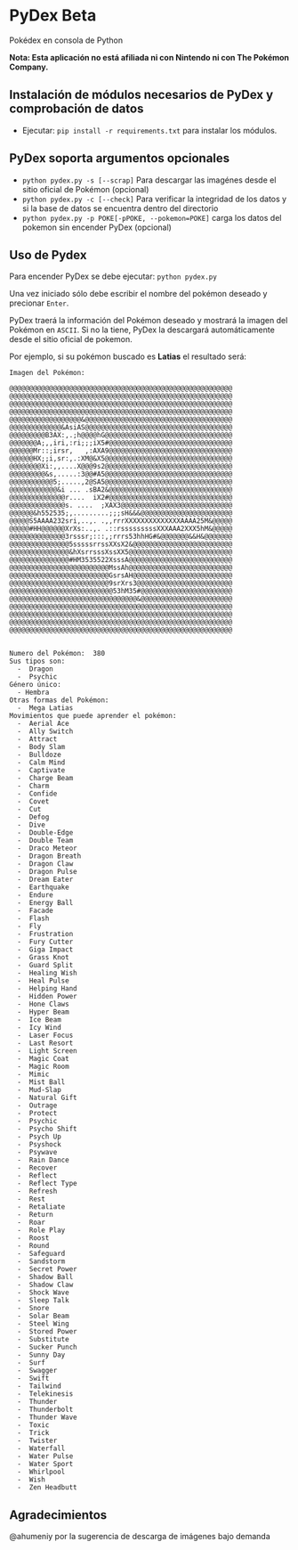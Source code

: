# PyDex Beta
Pokédex en consola de Python

**Nota: Esta aplicación no está afiliada ni con Nintendo ni con The Pokémon Company.**

## Instalación de módulos necesarios de PyDex y comprobación de datos

* Ejecutar: `pip install -r requirements.txt` para instalar los módulos.

## PyDex soporta argumentos opcionales

* `python pydex.py -s [--scrap]` Para descargar las imagénes desde el sitio oficial de Pokémon (opcional)
* `python pydex.py -c [--check]` Para verificar la integridad de los datos y si la base de datos se encuentra dentro del directorio
* `python pydex.py -p POKE[-pPOKE, --pokemon=POKE]` carga los datos del pokemon sin encender PyDex (opcional)

## Uso de Pydex
Para encender PyDex se debe ejecutar: `python pydex.py`

Una vez iniciado sólo debe escribir el nombre del pokémon deseado y precionar `Enter`.

PyDex traerá la información del Pokémon deseado y mostrará la imagen del Pokémon en `ASCII`. Si no la tiene, PyDex la descargará automáticamente desde el sitio oficial de pokemon.

Por ejemplo, si su pokémon buscado es **Latias** el resultado será:


```
Imagen del Pokémon: 

@@@@@@@@@@@@@@@@@@@@@@@@@@@@@@@@@@@@@@@@@@@@@@@@@@@@@@@@
@@@@@@@@@@@@@@@@@@@@@@@@@@@@@@@@@@@@@@@@@@@@@@@@@@@@@@@@
@@@@@@@@@@@@@@@@@@@@@@@@@@@@@@@@@@@@@@@@@@@@@@@@@@@@@@@@
@@@@@@@@@@@@@@@@@@@@@@@@@@@@@@@@@@@@@@@@@@@@@@@@@@@@@@@@
@@@@@@@@@@@@@@@@@@&@@@@@@@@@@@@@@@@@@@@@@@@@@@@@@@@@@@@@
@@@@@@@@@@@@@&AsiAS@@@@@@@@@@@@@@@@@@@@@@@@@@@@@@@@@@@@@
@@@@@@@@@B3AX:,.;h@@@@hG@@@@@@@@@@@@@@@@@@@@@@@@@@@@@@@@
@@@@@@@A;,,iri,:ri;;;iX5#@@@@@@@@@@@@@@@@@@@@@@@@@@@@@@@
@@@@@@Mr::;irsr,   ,:AXA9@@@@@@@@@@@@@@@@@@@@@@@@@@@@@@@
@@@@@@HX;;i,sr:,.:XM@&X5@@@@@@@@@@@@@@@@@@@@@@@@@@@@@@@@
@@@@@@@@Xi:,,....X@@@9s2@@@@@@@@@@@@@@@@@@@@@@@@@@@@@@@@
@@@@@@@@@&s,.....:3@@#A5@@@@@@@@@@@@@@@@@@@@@@@@@@@@@@@@
@@@@@@@@@@@5;.....,2@SA5@@@@@@@@@@@@@@@@@@@@@@@@@@@@@@@@
@@@@@@@@@@@@&i ... .sBA2&@@@@@@@@@@@@@@@@@@@@@@@@@@@@@@@
@@@@@@@@@@@@@@r....  iX2#@@@@@@@@@@@@@@@@@@@@@@@@@@@@@@@
@@@@@@@@@@@@@@s. ....  ;XAX3@@@@@@@@@@@@@@@@@@@@@@@@@@@@
@@@@@@&h552535;,.........;;;sH&&&@@@@@@@@@@@@@@@@@@@@@@@
@@@@@S5AAAA232sri,..,. .,,rrrXXXXXXXXXXXXXXAAAA25M&@@@@@
@@@@@#HH@@@@@@XrXs:..,. .::rsssssssssXXXAAA2XXX5hM&@@@@@
@@@@@@@@@@@@@@3rsssr;:::,;rrrs53hhHG#&@@@@@@@&&H&@@@@@@@
@@@@@@@@@@@@@@@5sssssrrssXXsX2&@@@@@@@@@@@@@@@@@@@@@@@@@
@@@@@@@@@@@@@@@&hXsrrsssXssXX5@@@@@@@@@@@@@@@@@@@@@@@@@@
@@@@@@@@@@@@@@@#HM3535522XsssA@@@@@@@@@@@@@@@@@@@@@@@@@@
@@@@@@@@@@@@@@@@@@@@@@@@@MssAh@@@@@@@@@@@@@@@@@@@@@@@@@@
@@@@@@@@@@@@@@@@@@@@@@@@@GsrsAH@@@@@@@@@@@@@@@@@@@@@@@@@
@@@@@@@@@@@@@@@@@@@@@@@@@9srXrs3@@@@@@@@@@@@@@@@@@@@@@@@
@@@@@@@@@@@@@@@@@@@@@@@@@@53hM35#@@@@@@@@@@@@@@@@@@@@@@@
@@@@@@@@@@@@@@@@@@@@@@@@@@@@@@@@&@@@@@@@@@@@@@@@@@@@@@@@
@@@@@@@@@@@@@@@@@@@@@@@@@@@@@@@@@@@@@@@@@@@@@@@@@@@@@@@@
@@@@@@@@@@@@@@@@@@@@@@@@@@@@@@@@@@@@@@@@@@@@@@@@@@@@@@@@
@@@@@@@@@@@@@@@@@@@@@@@@@@@@@@@@@@@@@@@@@@@@@@@@@@@@@@@@
@@@@@@@@@@@@@@@@@@@@@@@@@@@@@@@@@@@@@@@@@@@@@@@@@@@@@@@@


Numero del Pokémon:  380
Sus tipos son: 
  -  Dragon
  -  Psychic
Género único:
  - Hembra
Otras formas del Pokémon: 
  -  Mega Latias
Movimientos que puede aprender el pokémon: 
  -  Aerial Ace
  -  Ally Switch
  -  Attract
  -  Body Slam
  -  Bulldoze
  -  Calm Mind
  -  Captivate
  -  Charge Beam
  -  Charm
  -  Confide
  -  Covet
  -  Cut
  -  Defog
  -  Dive
  -  Double-Edge
  -  Double Team
  -  Draco Meteor
  -  Dragon Breath
  -  Dragon Claw
  -  Dragon Pulse
  -  Dream Eater
  -  Earthquake
  -  Endure
  -  Energy Ball
  -  Facade
  -  Flash
  -  Fly
  -  Frustration
  -  Fury Cutter
  -  Giga Impact
  -  Grass Knot
  -  Guard Split
  -  Healing Wish
  -  Heal Pulse
  -  Helping Hand
  -  Hidden Power
  -  Hone Claws
  -  Hyper Beam
  -  Ice Beam
  -  Icy Wind
  -  Laser Focus
  -  Last Resort
  -  Light Screen
  -  Magic Coat
  -  Magic Room
  -  Mimic
  -  Mist Ball
  -  Mud-Slap
  -  Natural Gift
  -  Outrage
  -  Protect
  -  Psychic
  -  Psycho Shift
  -  Psych Up
  -  Psyshock
  -  Psywave
  -  Rain Dance
  -  Recover
  -  Reflect
  -  Reflect Type
  -  Refresh
  -  Rest
  -  Retaliate
  -  Return
  -  Roar
  -  Role Play
  -  Roost
  -  Round
  -  Safeguard
  -  Sandstorm
  -  Secret Power
  -  Shadow Ball
  -  Shadow Claw
  -  Shock Wave
  -  Sleep Talk
  -  Snore
  -  Solar Beam
  -  Steel Wing
  -  Stored Power
  -  Substitute
  -  Sucker Punch
  -  Sunny Day
  -  Surf
  -  Swagger
  -  Swift
  -  Tailwind
  -  Telekinesis
  -  Thunder
  -  Thunderbolt
  -  Thunder Wave
  -  Toxic
  -  Trick
  -  Twister
  -  Waterfall
  -  Water Pulse
  -  Water Sport
  -  Whirlpool
  -  Wish
  -  Zen Headbutt
```
## Agradecimientos
@ahumeniy por la sugerencia de descarga de imágenes bajo demanda
